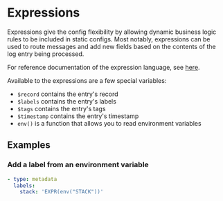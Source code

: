 # Expressions

Expressions give the config flexibility by allowing dynamic business logic rules to be included in static configs.
Most notably, expressions can be used to route messages and add new fields based on the contents of the log entry
being processed.

For reference documentation of the expression language, see [here](https://github.com/antonmedv/expr/blob/master/docs/Language-Definition.md).

Available to the expressions are a few special variables:
- `$record` contains the entry's record
- `$labels` contains the entry's labels
- `$tags` contains the entry's tags
- `$timestamp` contains the entry's timestamp
- `env()` is a function that allows you to read environment variables

## Examples

### Add a label from an environment variable

```yaml
- type: metadata
  labels:
    stack: 'EXPR(env("STACK"))'
```
